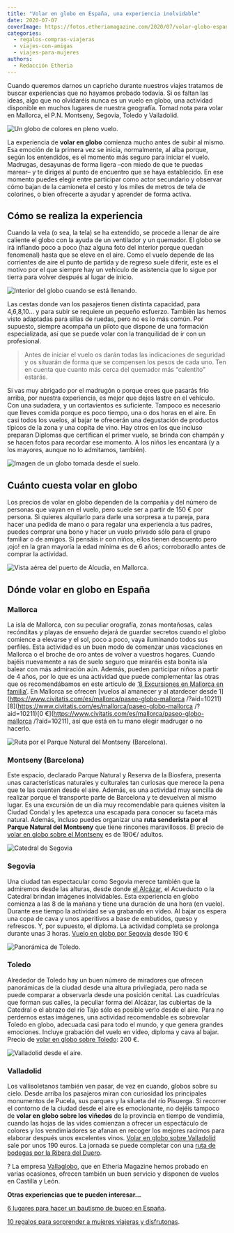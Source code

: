 ```yaml
---
title: "Volar en globo en España, una experiencia inolvidable"
date: 2020-07-07
coverImage: https://fotos.etheriamagazine.com/2020/07/volar-globo-espana.jpeg
categories: 
  - regalos-compras-viajeras
  - viajes-con-amigas
  - viajes-para-mujeres
authors: 
  - Redacción Etheria
---
```


Cuando queremos darnos un capricho durante nuestros viajes tratamos de buscar 
experiencias que no hayamos probado todavía. Si os faltan las ideas, algo que no 
olvidaréis nunca es un vuelo en globo, una actividad disponible en muchos lugares de 
nuestra geografía. Tomad nota para volar en Mallorca, el P.N. Montseny, Segovia, Toledo 
y Valladolid. 

![Un globo de colores en pleno vuelo.](https://fotos.etheriamagazine.com/2020/07/volar-globo-espana-900x660.jpeg "Volar en globo, una gran experiencia viajera. © Aaron Burden")

La experiencia de **volar en globo** comienza mucho antes de subir al mismo. Esa emoción 
de la primera vez se inicia, normalmente, al alba porque, según los entendidos, es el 
momento más seguro para iniciar el vuelo. Madrugas, desayunas de forma ligera –con miedo 
de que te puedas marear– y te diriges al punto de encuentro que se haya establecido. En 
ese momento puedes elegir entre participar como actor secundario y observar cómo bajan 
de la camioneta el cesto y los miles de metros de tela de colorines, o bien ofrecerte a 
ayudar y aprender de forma activa. 

## Cómo se realiza la experiencia

Cuando la vela (o sea, la tela) se ha extendido, se procede a llenar de aire caliente el 
globo con la ayuda de un ventilador y un quemador. El globo se irá inflando poco a poco 
(haz alguna foto del interior porque quedan fenomenal) hasta que se eleve en el aire. 
Como el vuelo depende de las corrientes de aire el punto de partida y de regreso suele 
diferir, este es el motivo por el que siempre hay un vehículo de asistencia que lo sigue 
por tierra para volver después al lugar de inicio. 

![Interior del globo cuando se está llenando.](https://fotos.etheriamagazine.com/2020/07/vuelo-globo-mallorca-900x600.jpeg "Interior del globo cuando se está llenando. © Erwan Hesry")

Las cestas donde van los pasajeros tienen distinta capacidad, para 4,6,8,10… y para 
subir se requiere un pequeño esfuerzo. También las hemos visto adaptadas para sillas de 
ruedas, pero no es lo más común. Por supuesto, siempre acompaña un piloto que dispone de 
una formación especializada, así que se puede volar con la tranquilidad de ir con un 
profesional. 

> Antes de iniciar el vuelo os darán todas las indicaciones de seguridad y os situarán de 
> forma que se compensen los pesos de cada uno. Ten en cuenta que cuanto más cerca del 
> quemador más “calentito” estarás. 

Si vas muy abrigado por el madrugón o porque crees que pasarás frío arriba, por nuestra 
experiencia, es mejor que dejes lastre en el vehículo. Con una sudadera, y un 
cortavientos es suficiente. Tampoco es necesario que lleves comida porque es poco 
tiempo, una o dos horas en el aire. En casi todos los vuelos, al bajar te ofrecerán una 
degustación de productos típicos de la zona y una copita de vino. Hay otros en los que 
incluso preparan Diplomas que certifican el primer vuelo, se brinda con champán y se 
hacen fotos para recordar ese momento. A los niños les encantará (y a los mayores, 
aunque no lo admitamos, también). 

![Imagen de un globo tomada desde el suelo.](https://fotos.etheriamagazine.com/2020/07/vuelo-globo-toledo-900x600.jpeg "Anímate a participar en los preparativos del globo. © Lesly Juarez")

## Cuánto cuesta volar en globo

Los precios de volar en globo dependen de la compañía y del número de personas que vayan 
en el vuelo, pero suele ser a partir de 150 € por persona. Si quieres alquilarlo para 
darle una sorpresa a tu pareja, para hacer una pedida de mano o para regalar una 
experiencia a tus padres, puedes comprar una bono y hacer un vuelo privado sólo para el 
grupo familiar o de amigos. Si pensáis ir con niños, ellos tienen descuento pero ¡ojo! 
en la gran mayoría la edad mínima es de 6 años; corroboradlo antes de comprar la 
actividad. 

![Vista aérea del puerto de Alcudia, en Mallorca.](https://fotos.etheriamagazine.com/2020/07/regalo-vuelo-globo-mallorca-900x675.jpg "Vista aérea del puerto de Alcudia, en Mallorca. © Farid Askerov")

## Dónde volar en globo en España

### Mallorca

La isla de Mallorca, con su peculiar orografía, zonas montañosas, calas recónditas y 
playas de ensueño dejará de guardar secretos cuando el globo comience a elevarse y el 
sol, poco a poco, vaya iluminando todos sus perfiles. Esta actividad es un buen modo de 
comenzar unas vacaciones en Mallorca o el broche de oro antes de volver a vuestros 
hogares. Cuando bajéis nuevamente a ras de suelo seguro que miraréis esta bonita isla 
balear con más admiración aún. Además, pueden participar niños a partir de 4 años, por 
lo que es una actividad que puede complementar las otras que os recomendábamos en este 
artículo de [‘8 Excursiones en Mallorca en 
familia’](http://etheriamagazine.com/2020/06/16/8-excursiones-en-mallorca-para-un-viaje-en-familia-con-ninos/). 
En Mallorca se ofrecen [vuelos al amanecer y al atardecer desde 
1](https://www.civitatis.com/es/mallorca/paseo-globo-mallorca 
/?aid=10211)[8](https://www.civitatis.com/es/mallorca/paseo-globo-mallorca 
/?aid=10211)[0 €](https://www.civitatis.com/es/mallorca/paseo-globo-mallorca 
/?aid=10211), así que está en tu mano elegir madrugar o no hacerlo. 

![Ruta por el Parque Natural del Montseny (Barcelona).](https://fotos.etheriamagazine.com/2020/07/parque-natural-montseny-900x547.jpg "Ruta por el Parque Natural del Montseny (Barcelona). © Feli Moya")

### Montseny (Barcelona)

Este espacio, declarado Parque Natural y Reserva de la Biosfera, presenta unas 
características naturales y culturales tan curiosas que merece la pena que te las 
cuenten desde el aire. Además, es una actividad muy sencilla de realizar porque el 
transporte parte de Barcelona y te devuelven al mismo lugar. Es una excursión de un día 
muy recomendable para quienes visiten la Ciudad Condal y les apetezca una escapada para 
conocer su faceta más natural. Además, incluso puedes organizar una **ruta senderista 
por el Parque Natural del Montseny** que tiene rincones maravillosos. El precio de [volar 
en globo sobre el 
Montseny](https://www.civitatis.com/es/barcelona/paseo-globo-montseny/?aid=10211) es de 
190€/ adultos. 

![Catedral de Segovia](https://fotos.etheriamagazine.com/2020/07/catedral-segovia-desde-aire-900x545.jpg "Catedral de Segovia. © Jonathan Romaine")

### Segovia

Una ciudad tan espectacular como Segovia merece también que la admiremos desde las 
alturas, desde donde [el 
Alcázar](http://etheriamagazine.com/2020/03/11/que-ver-interior-precio-entradas-del-alcazar-de-segovia/), 
el Acueducto o la Catedral brindan imágenes inolvidables. Esta experiencia en globo 
comienza a las 8 de la mañana y tiene una duración de una hora (en vuelo). Durante ese 
tiempo la actividad se va grabando en vídeo. Al bajar os espera una copa de cava y unos 
aperitivos a base de embutidos, queso y refrescos. Y, por supuesto, el diploma. La 
actividad completa se prolonga durante unas 3 horas. [Vuelo en globo por 
Segovia](https://www.civitatis.com/es/segovia/paseo-globo-segovia/?aid=10211) desde 190 
€ 

![Panorámica de Toledo.](https://fotos.etheriamagazine.com/2020/07/toledo-en-globo-900x600.jpeg "Panorámica de Toledo. © Steven Yu")

### Toledo

Alrededor de Toledo hay un buen número de miradores que ofrecen panorámicas de la ciudad 
desde una altura privilegiada, pero nada se puede comparar a observarla desde una 
posición cenital. Las cuadrículas que forman sus calles, la peculiar forma del Alcázar, 
las cubiertas de la Catedral o el abrazo del río Tajo sólo es posible verlo desde el 
aire. Para no perdernos estas imágenes, una actividad recomendable es sobrevolar Toledo 
en globo, adecuada casi para todo el mundo, y que genera grandes emociones. Incluye 
grabación del vuelo en vídeo, diploma y cava al bajar. Precio de [volar en globo sobre 
Toledo](https://www.civitatis.com/es/toledo/paseo-globo-toledo/?aid=10211): 200 €. 

![Valladolid desde el aire.](https://fotos.etheriamagazine.com/2020/07/valladolid-globo-900x675.jpeg "Valladolid desde el aire. © Fernando Santander")

### Valladolid

Los vallisoletanos también ven pasar, de vez en cuando, globos sobre su cielo. Desde 
arriba los pasajeros miran con curiosidad los principales monumentos de Pucela, sus 
parques y la silueta del río Pisuerga. Si recorrer el contorno de la ciudad desde el 
aire es emocionante, no dejéis tampoco de **volar en globo sobre los viñedos** de la 
provincia en tiempo de vendimia, cuando las hojas de las vides comienzan a ofrecer un 
espectáculo de colores y los vendimiadores se afanan en recoger los mejores racimos para 
elaborar después unos excelentes vinos. [Volar en globo sobre 
Valladolid](https://www.civitatis.com/es/valladolid/paseo-globo-valladolid/?aid=10211) 
sale por unos 190 euros. La jornada se puede completar con una [ruta de bodegas por la 
Ribera del 
Duero](http://etheriamagazine.com/2018/05/21/rutas-del-vino-ribera-del-duero-valladolid/). 

? La empresa [Vallaglobo](https://vallaglobo.com/), que en Etheria Magazine hemos 
probado en varias ocasiones, ofrecen también un buen servicio y disponen de vuelos en 
Castilla y León. 

**Otras experiencias que te pueden interesar...** 

[6 lugares para hacer un bautismo de buceo en 
España](https://etheriamagazine.com/2020/07/14/experiencias-viajeras-bautismo-de-buceo-menorca-tenerife-cambrils-javea-y-mas/). 

[10 regalos para sorprender a mujeres viajeras y 
disfrutonas](https://etheriamagazine.com/2022/04/25/regalos-para-madres-viajeras/).
